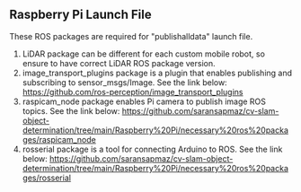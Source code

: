 ## Raspberry Pi Launch File

These ROS packages are required for "publishalldata" launch file.

1) LiDAR package can be different for each custom mobile robot, so ensure to have correct LiDAR ROS package version.
2) image_transport_plugins package is a plugin that enables publishing and subscribing to sensor_msgs/Image. See the link below:
   https://github.com/ros-perception/image_transport_plugins
3) raspicam_node package enables Pi camera to publish image ROS topics. See the link below:
   https://github.com/saransapmaz/cv-slam-object-determination/tree/main/Raspberry%20Pi/necessary%20ros%20packages/raspicam_node
4) rosserial package is a tool for connecting Arduino to ROS. See the link below:
   https://github.com/saransapmaz/cv-slam-object-determination/tree/main/Raspberry%20Pi/necessary%20ros%20packages/rosserial

